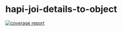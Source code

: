 # hapi-joi-details-to-object

[![coverage report](https://travis-ci.org/rilix-global/hapi-joi-details-to-object.svg?branch=master)](https://travis-ci.org/rilix-global/hapi-joi-details-to-object)
